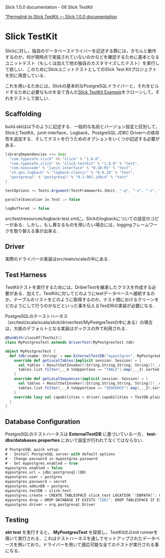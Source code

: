 Slick 1.0.0 documentation - 06 Slick TestKit
<!--Slick TestKit — Slick 1.0.0 documentation-->

["Permalink to Slick TestKit — Slick 1.0.0 documentation](http://slick.typesafe.com/doc/1.0.0/testkit.html)

# Slick TestKit

Slickに対し，独自のデータベースドライバーを記述する際には，きちんと動作するのか，何が現時点で実装されていないのかなどを確認するために基本となるユニットテスト（もしくは加えて他の独自のカスタマイズしたテスト）を実行して欲しい．このためにSlickユニットテストとしてのSlick Test Kitプロジェクトを別に用意している．

<!--When you write your own database driver for Slick, you need a way to run all the standard unit tests on it (in addition to any custom tests you may want to add) to ensure that it works correctly and does not claim to support any capabilities which are not actually implemented. For this purpose the Slick unit tests have been factored out into a separate Slick TestKit project.-->

これを用いるためには，Slickの基本的なPostgreSQLドライバーと，それをビルドするために必要なものを全て含んだ[Slick TestKit Example][1]をクローンして，それをテストして欲しい．

<!--To get started, you can clone the [Slick TestKit Example][1] project which contains a (slightly outdated) version of Slick’s standard PostgreSQL driver and all the infrastructure required to build and test it.-->

## Scaffolding

build.sbtは以下のように記述する．一般的な名前とバージョン設定と区別して，SlickとTestKit，junit-interface，Logback，PostgreSQL JDBC Driverへの依存性を追加する．そしてテストを行うためのオプションをいくつか記述する必要がある．

<!--Its build.sbt file is straight-forward. Apart from the usual name and version settings, it adds the dependencies for Slick, the TestKit, junit-interface, Logback and the PostgreSQL JDBC driver, and it sets some options for the test runs:-->

```scala
libraryDependencies ++= Seq(
  "com.typesafe.slick" %% "slick" % "1.0.0",
  "com.typesafe.slick" %% "slick-testkit" % "1.0.0" % "test",
  "com.novocode" % "junit-interface" % "0.10-M1" % "test",
  "ch.qos.logback" % "logback-classic" % "0.9.28" % "test",
  "postgresql" % "postgresql" % "9.1-901.jdbc4" % "test"
)

testOptions += Tests.Argument(TestFrameworks.JUnit, "-q", "-v", "-s", "-a")

parallelExecution in Test := false

logBuffered := false
```

src/test/resources/logback-test.xmlに，Slickのlogbackについての設定のコピーがある．しかし，もし異なるものを用いたい場合には，loggingフレームワークを取り替える事が出来る．

<!--There is a copy of Slick’s logback configuration in src/test/resources/logback-test.xml but you can swap out the logging framework if you prefer a different one.-->

## Driver

実際のドライバーの実装はsrc/main/scalaの中にある．

<!--The actual driver implementation can be found under src/main/scala.-->

## Test Harness

TestKitテストを実行するためには，DriberTestを継承したクラスを作成する必要がある．加えて，TestKitに対してどのようにtestデータベースへ接続するのか，テーブルのリストをどのように取得するのか，テスト間におけるクリーンをどのようにして行うのかなどといった事を伝えるTestDBの実装が必要になる．

<!--In order to run the TestKit tests, you need to add a class that extends DriverTest, plus an implementation of TestDB which tells the TestKit how to connect to a test database, get a list of tables, clean up between tests, etc.-->

PostgreSQLのテーストハーネス（src/test/scala/scala/slick/driver/test/MyPostgreTestの中にある）の場合は，大抵のデフォルトとなる実装はボックスの外で利用される．

<!--In the case of the PostgreSQL test harness (in **src/test/scala/scala/slick/driver/test/MyPostgresTest.scala**) most of the default implementations can be used out of the box:-->

```scala
@RunWith(classOf[Testkit])
class MyPostgresTest extends DriverTest(MyPostgresTest.tdb)

object MyPostgresTest {
  def tdb(cname: String) = new ExternalTestDB("mypostgres", MyPostgresDriver) {
    override def getLocalTables(implicit session: Session) = {
      val tables = ResultSetInvoker[(String,String,String, String)](_.conn.getMetaData().getTables("", "public", null, null))
      tables.list.filter(_._4.toUpperCase == "TABLE").map(_._3).sorted
    }
    override def getLocalSequences(implicit session: Session) = {
      val tables = ResultSetInvoker[(String,String,String, String)](_.conn.getMetaData().getTables("", "public", null, null))
      tables.list.filter(_._4.toUpperCase == "SEQUENCE").map(_._3).sorted
    }
    override lazy val capabilities = driver.capabilities + TestDB.plainSql
  }
}
```    

## Database Configuration

PostgreSQLのテストハーネスは **ExternalTestDB** に基づいている一方， **test-dbs/databases.properties** において設定が行われてなくてはならない．

<!--Since the PostgreSQL test harness is based on **ExternalTestDB**, it needs to be configured in **test-dbs/databases.properties**:-->

```scala
# PostgreSQL quick setup:
# - Install PostgreSQL server with default options
# - Change password in mypostgres.password
# - Set mypostgres.enabled = true
mypostgres.enabled = false
mypostgres.url = jdbc:postgresql:[DB]
mypostgres.user = postgres
mypostgres.password = secret
mypostgres.adminDB = postgres
mypostgres.testDB = slick-test
mypostgres.create = CREATE TABLESPACE slick_test LOCATION '[DBPATH]'; CREATE DATABASE "[DB]" TEMPLATE = template0 TABLESPACE slick_test
mypostgres.drop = DROP DATABASE IF EXISTS "[DB]"; DROP TABLESPACE IF EXISTS slick_test
mypostgres.driver = org.postgresql.Driver
```

## Testing

**sbt test** を実行すると， **MyPostgresTest** を探索し，TestKitのJUnit runnerを用いて実行される．これはテストハーネスを通してセットアップされたデータベースを用いており，ドライバーを用いて適応可能な全てのテストが実行される事になる．

<!--Running **sbt test** discovers **MyPostgresTest** and runs it with TestKit’s JUnit runner. This in turn causes the database to be set up through the test harness and all tests which are applicable for the driver (as determined by the **capabilities** setting in the test harness) to be run.-->

 [1]: https://github.com/slick/slick-testkit-example/tree/1.0.0  

